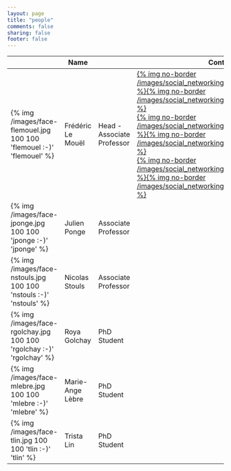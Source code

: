 ```yaml
---
layout: page
title: "people"
comments: false
sharing: false
footer: false
---
```


<table class="table">
  <thead>
    <tr>
      <th></th>
      <th>Name</th>
      <th></th>
      <th>Contact</th>
    </tr>
  </thead>
  <tr>
    <td>{% img /images/face-flemouel.jpg 100 100 'flemouel :-)' 'flemouel' %}</td>
    <td>Frédéric Le Mouël</td>
    <td>Head - Associate Professor</td>
    <td><a href="https://twitter.com/flemouel/">{% img no-border /images/social_networking_iconpack/twitter_32.png %}</a><a href="https://twitter.com/flemouel/">{% img no-border /images/social_networking_iconpack/twitter_16.png %}</a><br /><a href="https://twitter.com/flemouel/">{% img no-border /images/social_networking_iconpack/twitter_32.png %}</a><a href="https://twitter.com/flemouel/">{% img no-border /images/social_networking_iconpack/twitter_16.png %}</a><br /><a href="https://twitter.com/flemouel/">{% img no-border /images/social_networking_iconpack/twitter_32.png %}</a><a href="https://twitter.com/flemouel/">{% img no-border /images/social_networking_iconpack/twitter_16.png %}</a><br /></td>
  <tr>
  <tr>
    <td>{% img /images/face-jponge.jpg 100 100 'jponge :-)' 'jponge' %}</td>
    <td>Julien Ponge</td>
    <td>Associate Professor</td>
    <td></td>
  <tr>
  <tr>
    <td>{% img /images/face-nstouls.jpg 100 100 'nstouls :-)' 'nstouls' %}</td>
    <td>Nicolas Stouls</td>
    <td>Associate Professor</td>
    <td></td>
  <tr>
  <tr>
    <td>{% img /images/face-rgolchay.jpg 100 100 'rgolchay :-)' 'rgolchay' %}</td>
    <td>Roya Golchay</td>
    <td>PhD Student</td>
    <td></td>
  <tr>
  <tr>
    <td>{% img /images/face-mlebre.jpg 100 100 'mlebre :-)' 'mlebre' %}</td>
    <td>Marie-Ange Lèbre</td>
    <td>PhD Student</td>
    <td></td>
  <tr>
  <tr>
    <td>{% img /images/face-tlin.jpg 100 100 'tlin :-)' 'tlin' %}</td>
    <td>Trista Lin</td>
    <td>PhD Student</td>
    <td></td>
  <tr>
</table>

